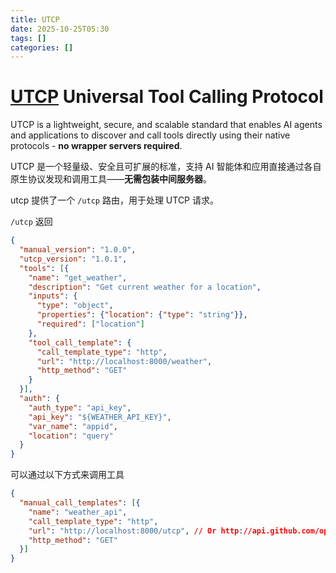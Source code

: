 ```yaml
---
title: UTCP
date: 2025-10-25T05:30
tags: []
categories: []
---
```


# [UTCP](https://www.utcp.io) Universal Tool Calling Protocol

UTCP is a lightweight, secure, and scalable standard that enables AI agents and applications to discover and call tools directly using their native protocols - **no wrapper servers required**.

UTCP 是一个轻量级、安全且可扩展的标准，支持 AI 智能体和应用直接通过各自原生协议发现和调用工具——**无需包装中间服务器**。


utcp 提供了一个 `/utcp` 路由，用于处理 UTCP 请求。

`/utcp` 返回
```json
{
  "manual_version": "1.0.0",
  "utcp_version": "1.0.1",
  "tools": [{
    "name": "get_weather",
    "description": "Get current weather for a location",
    "inputs": {
      "type": "object",
      "properties": {"location": {"type": "string"}},
      "required": ["location"]
    },
    "tool_call_template": {
      "call_template_type": "http",
      "url": "http://localhost:8000/weather",
      "http_method": "GET"
    }
  }],
  "auth": {
    "auth_type": "api_key",
    "api_key": "${WEATHER_API_KEY}",
    "var_name": "appid",
    "location": "query"
  }
}
```

可以通过以下方式来调用工具
```json
{
  "manual_call_templates": [{
    "name": "weather_api", 
    "call_template_type": "http",
    "url": "http://localhost:8000/utcp", // Or http://api.github.com/openapi.json, the openapi spec gets converted automatically
    "http_method": "GET"
  }]
}
```